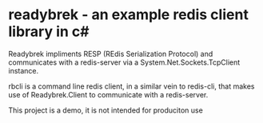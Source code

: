 # readybrek - an example redis client library in c#

Readybrek impliments RESP (REdis Serialization Protocol) and communicates with a redis-server via a System.Net.Sockets.TcpClient instance.


rbcli is a command line redis client, in a similar vein to redis-cli, that makes use of Readybrek.Client to communicate with a redis-server.


This project is a demo, it is not intended for produciton use
